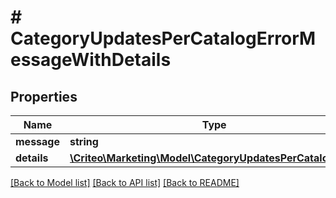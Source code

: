 # # CategoryUpdatesPerCatalogErrorMessageWithDetails

## Properties

Name | Type | Description | Notes
------------ | ------------- | ------------- | -------------
**message** | **string** |  | [optional] 
**details** | [**\Criteo\Marketing\Model\CategoryUpdatesPerCatalogError**](CategoryUpdatesPerCatalogError.md) |  | [optional] 

[[Back to Model list]](../../README.md#documentation-for-models) [[Back to API list]](../../README.md#documentation-for-api-endpoints) [[Back to README]](../../README.md)


